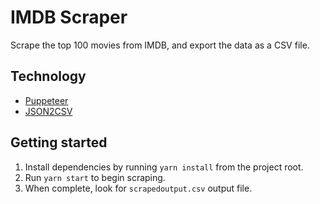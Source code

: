 # IMDB Scraper
Scrape the top 100 movies from IMDB, and export the data as a CSV file. 

## Technology
- [Puppeteer](https://github.com/puppeteer/puppeteer)
- [JSON2CSV](https://github.com/zemirco/json2csv)

## Getting started
1. Install dependencies by running `yarn install` from the project root.
2. Run `yarn start` to begin scraping.
4. When complete, look for `scrapedoutput.csv` output file.
